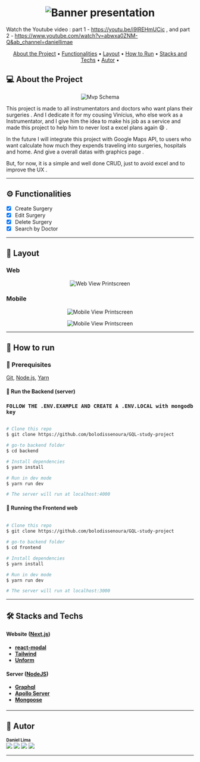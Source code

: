 <h1 align="center">
    <img alt="Banner presentation" title="#bannerimg" src="https://cdn.discordapp.com/attachments/1082297301072105544/1082442318713475142/wpp.png" />
</h1>

Watch the Youtube video : part 1 - https://youtu.be/i9lREHmUCic , and part 2 - https://www.youtube.com/watch?v=abwxa0ZNM-Q&ab_channel=daniellimae

<p align="center">
 <a href="#-sobre-o-projeto">About the Project</a> •
 <a href="#-funcionalidades">Functionalities</a> •
 <a href="#-layout">Layout</a> • 
 <a href="#-como-executar-o-projeto">How to Run</a> • 
 <a href="#-tecnologias">Stacks and Techs</a> • 
 <a href="#-autor">Autor</a> • 
</p>

## 💻 About the Project



<p align="center">
    <img alt="Mvp Schema" title="#bannerimg" src="https://cdn.discordapp.com/attachments/1082297301072105544/1082442485609013338/MVP.png" />
</p>

<p>This project is made to all instrumentators and doctors who want plans their surgeries . And I dedicate it for my cousing Vinícius, who else work as a Instrumentator, and I give him the idea to make his job as a service and made this project to help him to never lost a excel plans again 😄 .</p>
<p>In the future I will integrate this project with Google Maps API, to users who want calculate how much they expends traveling into surgeries, hospitals and home. And give a overall datas with graphics page .</p>

<p>But, for now, it is a simple and well done CRUD, just to avoid excel and to improve the UX .</p>

---

## ⚙️ Functionalities

- [x] Create Surgery
- [x] Edit Surgery
- [x] Delete Surgery
- [x] Search by Doctor

---

## 🎨 Layout

### Web

<p align="center" style="display: flex; align-items: flex-start; justify-content: center;">
  <img alt="Web View Printscreen" title="#bannerimg" src="https://cdn.discordapp.com/attachments/1082297301072105544/1082442318914797568/image_15.png" />
  
</p>

### Mobile

<p align="center" style="display: flex; align-items: flex-start; justify-content: center;">
  <img alt="Mobile View Printscreen" title="#bannerimg" src="https://cdn.discordapp.com/attachments/1082297301072105544/1082442319317454899/image_16.png" />
  
</p>

<p align="center" style="display: flex; align-items: flex-start; justify-content: center;">
  <img alt="Mobile View Printscreen" title="#bannerimg" src="https://cdn.discordapp.com/attachments/1082297301072105544/1082442319086760006/image_17.png" />
  
</p>

---

## 🚀 How to run

### 🧶 Prerequisites

[Git](https://git-scm.com), [Node.js](https://nodejs.org/en/), [Yarn](https://yarnpkg.com/)

#### 🎲 Run the Backend (server)

### `FOLLOW THE .ENV.EXAMPLE AND CREATE A .ENV.LOCAL with mongodb key`

```bash

# Clone this repo
$ git clone https://github.com/bolodissenoura/GQL-study-project

# go-to backend folder
$ cd backend

# Install dependencies
$ yarn install

# Run in dev mode
$ yarn run dev

# The server will run at localhost:4000

```

#### 🧭 Running the Frontend web

```bash

# Clone this repo
$ git clone https://github.com/bolodissenoura/GQL-study-project

# go-to backend folder
$ cd frontend

# Install dependencies
$ yarn install

# Run in dev mode
$ yarn run dev

# The server will run at localhost:3000

```

---

## 🛠 Stacks and Techs


#### **Website** ([Next.js](https://nextjs.org/))

- **[react-modal](https://www.npmjs.com/package/react-modal)**
- **[Tailwind](https://tailwindcss.com/)**
- **[Unform](https://github.com/unform/unform)**

#### [](https://github.com/tgmarinho/Ecoleta#server-nodejs--typescript)**Server** ([NodeJS](https://nodejs.org/en/))

- **[Graphql](https://graphql.org/)**
- **[Apollo Server](https://www.apollographql.com/docs/apollo-server/)**
- **[Mongoose](https://mongoosejs.com/)**

#### [](https://github.com/tgmarinho/Ecoleta#utilit%C3%A1rios)

---

## 🦸 Autor

<sub><b>Daniel Lima</b></sub>
<br />
<a href="https://instagram.com/daniellimae" target="_blank"><img src="https://img.shields.io/badge/-Instagram-%23E4405F?style=for-the-badge&logo=instagram&logoColor=white" target="_blank"></a>
 	<a href="https://www.twitch.tv/bolodissenouraa" target="_blank"><img src="https://img.shields.io/badge/Twitch-9146FF?style=for-the-badge&logo=twitch&logoColor=white" target="_blank"></a>
 <a href="https://discord.gg/pDbY76q8Qf" target="_blank"><img src="https://img.shields.io/badge/Discord-7289DA?style=for-the-badge&logo=discord&logoColor=white" target="_blank"></a> 
  <a href="https://www.linkedin.com/in/daniel-alves-lima-b53090200/" target="_blank"><img src="https://img.shields.io/badge/-LinkedIn-%230077B5?style=for-the-badge&logo=linkedin&logoColor=white" target="_blank"></a> 


---
